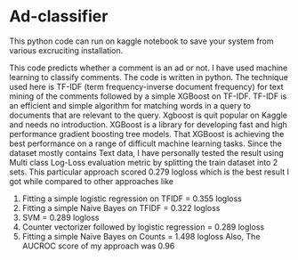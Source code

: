 # Ad-classifier
This python code can run on kaggle notebook to save your system from various excruciting installation. 

This code predicts whether a comment is an ad or not. I have used machine learning to classify comments. The code is written in python. The technique used here is TF-IDF (term frequency-inverse document frequency) for text mining of the comments followed by a simple XGBoost on TF-IDF.  TF-IDF is an efficient and simple algorithm for matching words in a query to documents that are relevant to the query. Xgboost is quit popular on Kaggle and needs no introduction. XGBoost is a library for developing fast and high performance gradient boosting tree models. That XGBoost is achieving the best performance on a range of difficult machine learning tasks. Since the dataset mostly contains Text data, I have personally tested the result using Multi class Log-Loss evaluation metric by splitting the train dataset into 2 sets. This particular approach scored 0.279 logloss which is the best result I got while compared to other approaches like 
1)	Fitting a simple logistic regression on TFIDF =  0.355 logloss
2)	Fitting a simple Naive Bayes on TFIDF  = 0.322 logloss
3)	SVM = 0.289 logloss
4)	Counter vectorizer  followed by logistic regression =  0.289 logloss
5)	Fitting a simple Naive Bayes on Counts = 1.498 logloss
Also, The AUCROC score of my approach was 0.96
